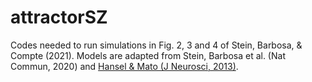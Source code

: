 # attractorSZ

Codes needed to run simulations in Fig. 2, 3 and 4 of Stein, Barbosa, & Compte (2021).
Models are adapted from Stein, Barbosa et al. (Nat Commun, 2020) and [Hansel & Mato (J Neurosci, 2013)](https://www.jneurosci.org/content/33/1/133.short).
